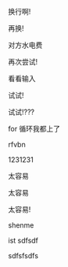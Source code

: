 换行啊!

再换!

对方水电费

再次尝试!

看看输入

试试!

试试!???

for 循环我都上了

rfvbn

1231231

太容易

太容易

太容易!

shenme

ist sdfsdf

sdfsfsdfs

